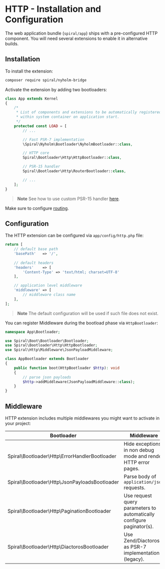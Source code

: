 # HTTP - Installation and Configuration

The web application bundle (`spiral/app`) ships with a pre-configured HTTP component. You will need several extensions
to enable it in alternative builds.

## Installation

To install the extension:

```bash
composer require spiral/nyholm-bridge
```

Activate the extension by adding two bootloaders:

```php
class App extends Kernel
{
    /*
     * List of components and extensions to be automatically registered
     * within system container on application start.
     */
    protected const LOAD = [
        // ...

        // Fast PSR-7 implementation
        \Spiral\Nyholm\Bootloader\NyholmBootloader::class,

        // HTTP core
        Spiral\Bootloader\Http\HttpBootloader::class,

        // PSR-15 handler      
        Spiral\Bootloader\Http\RouterBootloader::class,

        // ...
    ];
}
```

> **Note**
> See how to use custom PSR-15 handler [here](/http/psr-15.md).

Make sure to configure [routing](/http/routing.md).

## Configuration

The HTTP extension can be configured via `app/config/http.php` file:

```php
return [
    // default base path
    'basePath'   => '/',
    
    // default headers
    'headers'    => [
        'Content-Type' => 'text/html; charset=UTF-8'
    ],

    // application level middleware
    'middleware' => [
        // middleware class name
    ],
];
```

> **Note**
> The default configuration will be used if such file does not exist.

You can register Middleware during the bootload phase via `HttpBootloader`:

```php
namespace App\Bootloader;

use Spiral\Boot\Bootloader\Bootloader;
use Spiral\Bootloader\Http\HttpBootloader;
use Spiral\Http\Middleware\JsonPayloadMiddleware;

class AppBootloader extends Bootloader
{
    public function boot(HttpBootloader $http): void
    {
        // parse json payloads
        $http->addMiddleware(JsonPayloadMiddleware::class);
    }
}
```

## Middleware

HTTP extension includes multiple middlewares you might want to activate in your project:

| Bootloader                                    | Middleware                                                            |
|-----------------------------------------------|-----------------------------------------------------------------------|
| Spiral\Bootloader\Http\ErrorHandlerBootloader | Hide exceptions in non debug mode and render HTTP error pages.        |
| Spiral\Bootloader\Http\JsonPayloadsBootloader | Parse body of `application/json` requests.                            |
| Spiral\Bootloader\Http\PaginationBootloader   | Use request query parameters to automatically configure paginator(s). |
| Spiral\Bootloader\Http\DiactorosBootloader    | Use Zend/Diactoros as PSR-7 implementation (legacy).                  |
